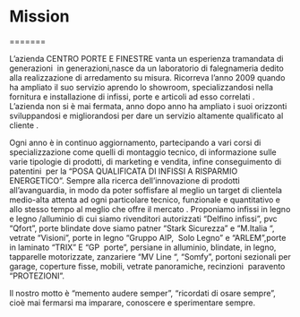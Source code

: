 # Mission

=======

L’azienda CENTRO PORTE E FINESTRE vanta un esperienza tramandata di generazioni  in generazioni,nasce da un laboratorio di falegnameria dedito alla realizzazione di arredamento su misura. Ricorreva l’anno 2009 quando ha ampliato il suo servizio aprendo lo showroom, specializzandosi nella fornitura e installazione di infissi, porte e articoli ad esso correlati . L’azienda non si è mai fermata, anno dopo anno ha ampliato i suoi orizzonti sviluppandosi e migliorandosi per dare un servizio altamente qualificato al cliente .

Ogni anno è in continuo aggiornamento, partecipando a vari corsi di specializzazione come quelli di montaggio tecnico, di informazione sulle varie tipologie di prodotti, di marketing e vendita, infine conseguimento di patentini  per la “POSA QUALIFICATA DI INFISSI A RISPARMIO ENERGETICO”. Sempre alla ricerca dell’innovazione di prodotti all’avanguardia, in modo da poter soffisfare al meglio un target di clientela medio-alta attenta ad ogni particolare tecnico, funzionale e quantitativo e allo stesso tempo al meglio che offre il mercato . Proponiamo infissi in legno e legno /alluminio di cui siamo rivenditori autorizzati “Delfino infissi”, pvc “Qfort”, porte blindate dove siamo patner “Stark Sicurezza” e “M.Italia “, vetrate “Visioni”, porte in legno “Gruppo AIP,  Solo Legno” e “ARLEM”,porte in laminato “TRIX” E “GP  porte”, persiane in alluminio, blindate, in legno, tapparelle motorizzate, zanzariere “MV Line “, “Somfy”, portoni sezionali per garage, coperture fisse, mobili, vetrate panoramiche, recinzioni  paravento “PROTEZIONI”.

Il nostro motto è “memento audere semper”, “ricordati di osare sempre”, cioè mai fermarsi ma imparare, conoscere e sperimentare sempre.
